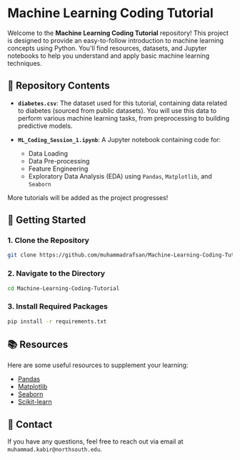 # Machine Learning Coding Tutorial

Welcome to the **Machine Learning Coding Tutorial** repository! This project is designed to provide an easy-to-follow introduction to machine learning concepts using Python. You'll find resources, datasets, and Jupyter notebooks to help you understand and apply basic machine learning techniques.

## 📁 Repository Contents

- **`diabetes.csv`**: The dataset used for this tutorial, containing data related to diabetes (sourced from public datasets). You will use this data to perform various machine learning tasks, from preprocessing to building predictive models.
  
- **`ML_Coding_Session_1.ipynb`**: A Jupyter notebook containing code for:
  - Data Loading
  - Data Pre-processing
  - Feature Engineering
  - Exploratory Data Analysis (EDA) using `Pandas`, `Matplotlib`, and `Seaborn`
  
More tutorials will be added as the project progresses!

## 🚀 Getting Started

### 1. Clone the Repository

```bash
git clone https://github.com/muhammadrafsan/Machine-Learning-Coding-Tutorial.git
````
### 2. Navigate to the Directory

```bash
cd Machine-Learning-Coding-Tutorial
````
### 3. Install Required Packages

```bash
pip install -r requirements.txt
````

## 📚 Resources

Here are some useful resources to supplement your learning:

- [Pandas](https://pandas.pydata.org/)
- [Matplotlib](https://matplotlib.org/)
- [Seaborn](https://seaborn.pydata.org/)
- [Scikit-learn](https://scikit-learn.org/stable/)


## 📧 Contact

If you have any questions, feel free to reach out via email at `muhammad.kabir@northsouth.edu`.
